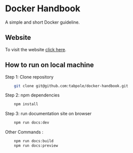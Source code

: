 # Docker Handbook

A simple and short Docker guideline.

## Website

To visit the website [click here](https://tabpole.github.io/get-cli).

## How to run on local machine

Step 1: Clone repository

```bash
    git clone git@github.com:tabpole/docker-handbook.git
```

Step 2: npm dependencies

```bash
    npm install
```

Step 3: run documentation site on browser

```bash
    npm run docs:dev
```

Other Commands :

```bash
    npm run docs:build
    npm run docs:preview
```
